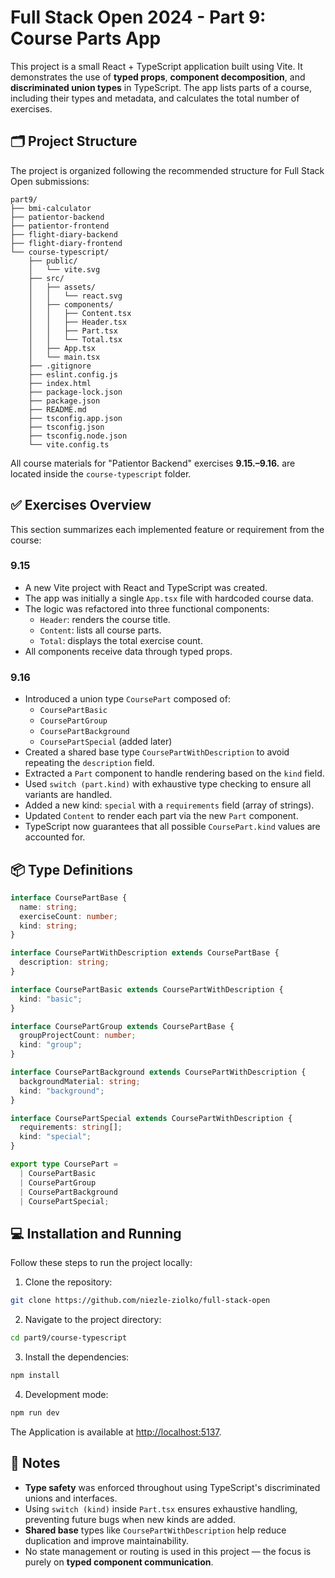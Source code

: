 # Full Stack Open 2024 - Part 9: Course Parts App

This project is a small React + TypeScript application built using Vite. It demonstrates the use of **typed props**, **component decomposition**, and **discriminated union types** in TypeScript. The app lists parts of a course, including their types and metadata, and calculates the total number of exercises.

## 🗂️ Project Structure

The project is organized following the recommended structure for Full Stack Open submissions:

```
part9/
├── bmi-calculator
├── patientor-backend
├── patientor-frontend
├── flight-diary-backend
├── flight-diary-frontend
└── course-typescript/
    ├── public/
    │   └── vite.svg
    ├── src/
    │   ├── assets/
    │   │   └── react.svg
    │   ├── components/
    │   │   ├── Content.tsx
    │   │   ├── Header.tsx
    │   │   ├── Part.tsx
    │   │   └── Total.tsx
    │   ├── App.tsx
    │   └── main.tsx
    ├── .gitignore
    ├── eslint.config.js
    ├── index.html
    ├── package-lock.json
    ├── package.json 
    ├── README.md
    ├── tsconfig.app.json
    ├── tsconfig.json
    ├── tsconfig.node.json
    └── vite.config.ts
```

All course materials for "Patientor Backend" exercises **9.15.–9.16.** are located inside the `course-typescript` folder.

## ✅ Exercises Overview

This section summarizes each implemented feature or requirement from the course:

### 9.15

- A new Vite project with React and TypeScript was created.
- The app was initially a single `App.tsx` file with hardcoded course data.
- The logic was refactored into three functional components:
  - `Header`: renders the course title.
  - `Content`: lists all course parts.
  - `Total`: displays the total exercise count.
- All components receive data through typed props.

### 9.16

- Introduced a union type `CoursePart` composed of:
  - `CoursePartBasic`
  - `CoursePartGroup`
  - `CoursePartBackground`
  - `CoursePartSpecial` (added later)
- Created a shared base type `CoursePartWithDescription` to avoid repeating the `description` field.
- Extracted a `Part` component to handle rendering based on the `kind` field.
- Used `switch (part.kind)` with exhaustive type checking to ensure all variants are handled.
- Added a new kind: `special` with a `requirements` field (array of strings).
- Updated `Content` to render each part via the new `Part` component.
- TypeScript now guarantees that all possible `CoursePart.kind` values are accounted for.

## 📦 Type Definitions

```ts
interface CoursePartBase {
  name: string;
  exerciseCount: number;
  kind: string;
}

interface CoursePartWithDescription extends CoursePartBase {
  description: string;
}

interface CoursePartBasic extends CoursePartWithDescription {
  kind: "basic";
}

interface CoursePartGroup extends CoursePartBase {
  groupProjectCount: number;
  kind: "group";
}

interface CoursePartBackground extends CoursePartWithDescription {
  backgroundMaterial: string;
  kind: "background";
}

interface CoursePartSpecial extends CoursePartWithDescription {
  requirements: string[];
  kind: "special";
}

export type CoursePart =
  | CoursePartBasic
  | CoursePartGroup
  | CoursePartBackground
  | CoursePartSpecial;
```

## 💻 Installation and Running

Follow these steps to run the project locally:

1. Clone the repository:

```bash
git clone https://github.com/niezle-ziolko/full-stack-open
```

2. Navigate to the project directory:

```bash
cd part9/course-typescript
```

3. Install the dependencies:

```bash
npm install
```

4. Development mode:

```bash
npm run dev
```

The Application is available at [http://localhost:5137](http://localhost:5137).

## 🧠 Notes

- **Type safety** was enforced throughout using TypeScript's discriminated unions and interfaces.
- Using `switch (kind)` inside `Part.tsx` ensures exhaustive handling, preventing future bugs when new kinds are added.
- **Shared base** types like `CoursePartWithDescription` help reduce duplication and improve maintainability.
- No state management or routing is used in this project — the focus is purely on **typed component communication**.